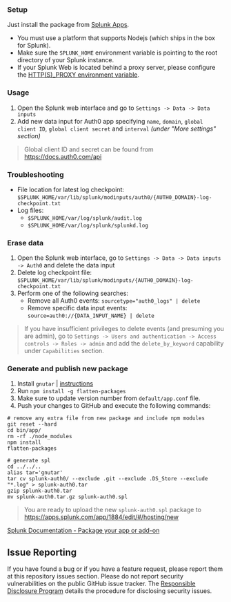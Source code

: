 ### Setup

Just install the package from [Splunk Apps](https://apps.splunk.com/app/1884).
* You must use a platform that supports Nodejs (which ships in the box for Splunk).
* Make sure the `SPLUNK_HOME` environment variable is pointing to the root directory of your Splunk instance.
* If your Splunk Web is located behind a proxy server, please configure the [HTTP(S)_PROXY environment variable](http://docs.splunk.com/Documentation/Splunk/latest/Admin/Specifyaproxyserver).

### Usage

1. Open the Splunk web interface and go to `Settings -> Data -> Data inputs`
2. Add new data input for Auth0 app specifying `name`, `domain`, `global client ID`, `global client secret` and `interval` _(under "More settings" section)_

> Global client ID and secret can be found from https://docs.auth0.com/api

### Troubleshooting

* File location for latest log checkpoint: `$SPLUNK_HOME/var/lib/splunk/modinputs/auth0/{AUTH0_DOMAIN}-log-checkpoint.txt`
* Log files:
	* `$SPLUNK_HOME/var/log/splunk/audit.log`
	* `$SPLUNK_HOME/var/log/splunk/splunkd.log`

### Erase data

1. Open the Splunk web interface, go to `Settings -> Data -> Data inputs -> Auth0` and delete the data input
2. Delete log checkpoint file: `$SPLUNK_HOME/var/lib/splunk/modinputs/{AUTH0_DOMAIN}-log-checkpoint.txt`
3. Perform one of the following searches:
	* Remove all Auth0 events: `sourcetype="auth0_logs" | delete`
	* Remove specific data input events: `source=auth0://{DATA_INPUT_NAME} | delete`

> If you have insufficient privileges to delete events (and presuming you are admin), go to `Settings -> Users and authentication -> Access controls -> Roles -> admin` and add the `delete_by_keyword` capability under `Capabilities` section.

### Generate and publish new package

1. Install `gnutar` | [instructions](http://day-to-day-stuff.blogspot.com.ar/2013/11/installing-gnutar-on-maverick.html)
2. Run `npm install -g flatten-packages`
3. Make sure to update version number from `default/app.conf` file.
4. Push your changes to GitHub and execute the following commands:

```
# remove any extra file from new package and include npm modules
git reset --hard
cd bin/app/
rm -rf ./node_modules
npm install
flatten-packages

# generate spl
cd ../../..
alias tar='gnutar'
tar cv splunk-auth0/ --exclude .git --exclude .DS_Store --exclude "*.log" > splunk-auth0.tar
gzip splunk-auth0.tar
mv splunk-auth0.tar.gz splunk-auth0.spl
```

> You are ready to upload the new `splunk-auth0.spl` package to https://apps.splunk.com/app/1884/edit/#/hosting/new

[Splunk Documentation - Package your app or add-on](http://docs.splunk.com/Documentation/Splunk/6.2.1/AdvancedDev/PackageApp)

## Issue Reporting

If you have found a bug or if you have a feature request, please report them at this repository issues section. Please do not report security vulnerabilities on the public GitHub issue tracker. The [Responsible Disclosure Program](https://auth0.com/whitehat) details the procedure for disclosing security issues.
